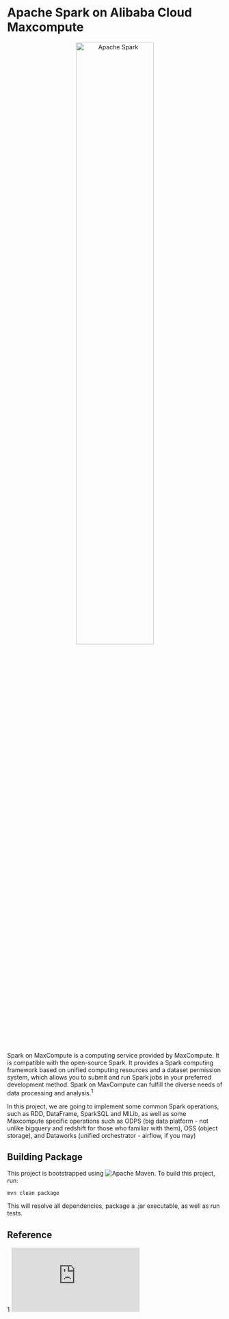 # Apache Spark on Alibaba Cloud Maxcompute

<p align="center">
<img src="https://github.com/apache/spark/blob/master/docs/img/spark-logo-hd.png" width="60%" alt="Apache Spark" />
</p>

Spark on MaxCompute is a computing service provided by MaxCompute. It is compatible with the open-source Spark. It provides a Spark computing framework based on unified computing resources and a dataset permission system, which allows you to submit and run Spark jobs in your preferred development method. Spark on MaxCompute can fulfill the diverse needs of data processing and analysis.<sup>1</sup>

In this project, we are going to implement some common Spark operations, such as RDD, DataFrame, SparkSQL and MlLib, as well as some Maxcompute specific operations such as ODPS (big data platform - not unlike bigquery and redshift for those who familiar with them), OSS (object storage), and Dataworks (unified orchestrator - airflow, if you may) 

## Building Package

This project is bootstrapped using ![Apache Maven](https://maven.apache.org/). To build this project, run:

    mvn clean package

This will resolve all dependencies, package a .jar executable, as well as run tests.

## Reference

1 ![Spark on Maxcompute Overview](https://www.alibabacloud.com/help/doc-detail/102357.htm?spm=a2c63.p38356.b99.274.1b565d68VKjNKo)
